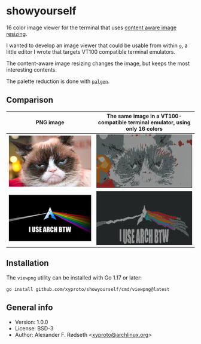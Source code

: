 # showyourself

16 color image viewer for the terminal that uses [content aware image resizing](https://github.com/esimov/caire).

I wanted to develop an image viewer that could be usable from within [`o`](https://github.com/xyproto/o), a little editor I wrote that targets VT100 compatible terminal emulators.

The content-aware image resizing changes the image, but keeps the most interesting contents.

The palette reduction is done with [`palgen`](https://github.com/xyproto/palgen).

## Comparison

| PNG image               |          The same image in a VT100-compatible terminal emulator, using only 16 colors |
|------------------------------|----------------------------------------------------------------------------------|
| <img src=img/grumpycat.png width=512>|                            <img src=img/grumpycat16colors.png width=512> |
| <img src=img/archbtw.png width=512>  |                              <img src=img/archbtw16colors.png width=512> |

## Installation

The `viewpng` utility can be installed with Go 1.17 or later:

    go install github.com/xyproto/showyourself/cmd/viewpng@latest

## General info

* Version: 1.0.0
* License: BSD-3
* Author: Alexander F. Rødseth &lt;xyproto@archlinux.org&gt;
